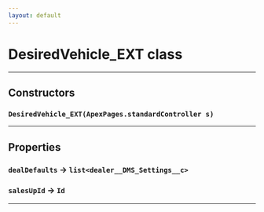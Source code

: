 ```yaml
---
layout: default
---
```

# DesiredVehicle_EXT class
---
## Constructors
### `DesiredVehicle_EXT(ApexPages.standardController s)`
---
## Properties

### `dealDefaults` → `list<dealer__DMS_Settings__c>`

### `salesUpId` → `Id`

---
